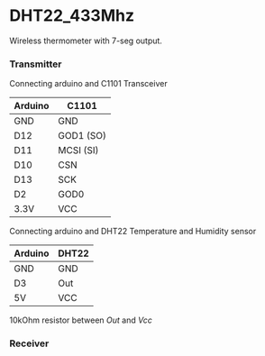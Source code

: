 # DHT22_433Mhz
Wireless thermometer with 7-seg output. 

### Transmitter

Connecting arduino and C1101 Transceiver

Arduino | C1101
------- | -----
GND | GND
D12 | GOD1 (SO)
D11 | MCSI (SI)
D10 | CSN
D13 | SCK
D2 | GOD0
3.3V | VCC

Connecting arduino and DHT22 Temperature and Humidity sensor

Arduino | DHT22
------- | -----
GND | GND
D3 | Out
5V | VCC

10kOhm resistor between _Out_ and _Vcc_

### Receiver